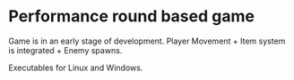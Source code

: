 # Performance round based game 

Game is in an early stage of development. Player Movement + Item system is integrated + Enemy spawns.

Executables for Linux and Windows.
